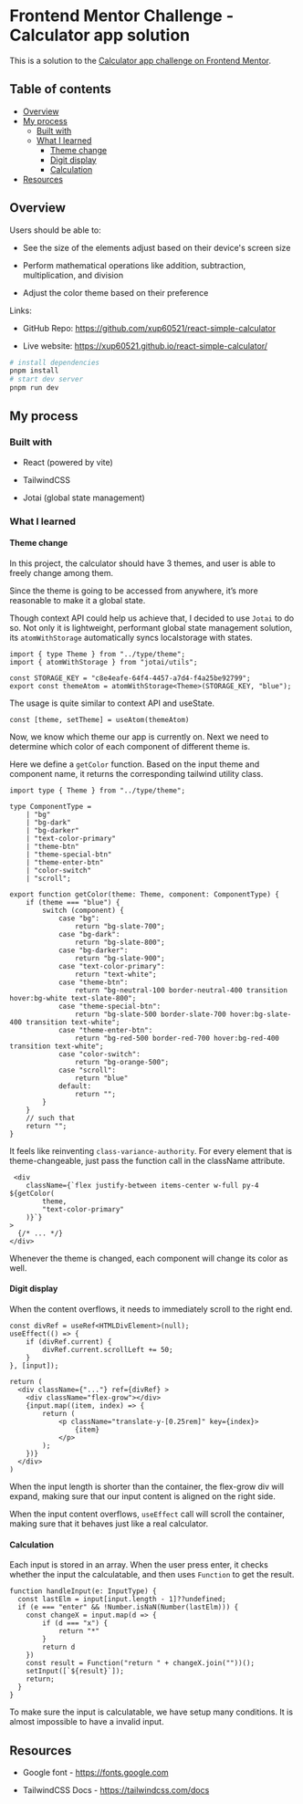 # Frontend Mentor Challenge - Calculator app solution

This is a solution to the [Calculator app challenge on Frontend Mentor](https://www.frontendmentor.io/challenges/calculator-app-9lteq5N29 "https://www.frontendmentor.io/challenges/calculator-app-9lteq5N29").

## Table of contents

- [Overview](#overview)
- [My process](#my-process)
    - [Built with](#built-with)
    - [What I learned](#what-i-learned)
        - [Theme change](#theme-change)
        - [Digit display](#digit-display)
        - [Calculation](#calculation)
- [Resources](#resources)

## Overview

Users should be able to:

- See the size of the elements adjust based on their device's screen size

- Perform mathematical operations like addition, subtraction, multiplication, and division

- Adjust the color theme based on their preference

Links:

- GitHub Repo: <https://github.com/xup60521/react-simple-calculator>

- Live website: <https://xup60521.github.io/react-simple-calculator/>

```bash
# install dependencies
pnpm install
# start dev server
pnpm run dev
```

## My process

### Built with

- React (powered by vite)

- TailwindCSS

- Jotai (global state management)

### What I learned

#### Theme change

In this project, the calculator should have 3 themes, and user is able to freely change among them.

Since the theme is going to be accessed from anywhere, it’s more reasonable to make it a global state.

Though context API could help us achieve that, I decided to use `Jotai` to do so. Not only it is lightweight, performant global state management solution, its `atomWithStorage` automatically syncs localstorage with states.

```tsx
import { type Theme } from "../type/theme";
import { atomWithStorage } from "jotai/utils";

const STORAGE_KEY = "c8e4eafe-64f4-4457-a7d4-f4a25be92799";
export const themeAtom = atomWithStorage<Theme>(STORAGE_KEY, "blue");
```

The usage is quite similar to context API and useState.

```tsx
const [theme, setTheme] = useAtom(themeAtom)
```

Now, we know which theme our app is currently on. Next we need to determine which color of each component of different theme is.

Here we define a `getColor` function. Based on the input theme and component name, it returns the corresponding tailwind utility class.

```tsx
import type { Theme } from "../type/theme";

type ComponentType =
    | "bg"
    | "bg-dark"
    | "bg-darker"
    | "text-color-primary"
    | "theme-btn"
    | "theme-special-btn"
    | "theme-enter-btn"
    | "color-switch"
    | "scroll";

export function getColor(theme: Theme, component: ComponentType) {
    if (theme === "blue") {
        switch (component) {
            case "bg":
                return "bg-slate-700";
            case "bg-dark":
                return "bg-slate-800";
            case "bg-darker":
                return "bg-slate-900";
            case "text-color-primary":
                return "text-white";
            case "theme-btn":
                return "bg-neutral-100 border-neutral-400 transition hover:bg-white text-slate-800";
            case "theme-special-btn":
                return "bg-slate-500 border-slate-700 hover:bg-slate-400 transition text-white";
            case "theme-enter-btn":
                return "bg-red-500 border-red-700 hover:bg-red-400 transition text-white";
            case "color-switch":
                return "bg-orange-500";
            case "scroll":
                return "blue"
            default:
                return "";
        }
    }
    // such that
    return "";
}
```

It feels like reinventing `class-variance-authority`. For every element that is theme-changeable, just pass the function call in the className attribute.

```tsx
 <div
    className={`flex justify-between items-center w-full py-4 ${getColor(
        theme,
        "text-color-primary"
    )}`}
>
  {/* ... */}
</div>
```

Whenever the theme is changed, each component will change its color as well.

#### Digit display

When the content overflows, it needs to immediately scroll to the right end.

```tsx
const divRef = useRef<HTMLDivElement>(null);
useEffect(() => {
    if (divRef.current) {
        divRef.current.scrollLeft += 50;
    }
}, [input]);

return (
  <div className={"..."} ref={divRef} >
    <div className="flex-grow"></div>
    {input.map((item, index) => {
        return (
            <p className="translate-y-[0.25rem]" key={index}>
                {item}
            </p>
        );
    })}    
  </div>
)
```

When the input length is shorter than the container, the flex-grow div will expand, making sure that our input content is aligned on the right side.

When the input content overflows, `useEffect` call will scroll the container, making sure that it behaves just like a real calculator.

#### Calculation

Each input is stored in an array. When the user press enter, it checks whether the input the calculatable, and then uses `Function` to get the result.

```tsx
function handleInput(e: InputType) {
  const lastElm = input[input.length - 1]??undefined;
  if (e === "enter" && !Number.isNaN(Number(lastElm))) {
    const changeX = input.map(d => {
        if (d === "x") {
            return "*"
        }
        return d
    })
    const result = Function("return " + changeX.join(""))();
    setInput([`${result}`]);
    return;
  }  
}
```

To make sure the input is calculatable, we have setup many conditions. It is almost impossible to have a invalid input.

## Resources

- Google font - <https://fonts.google.com>

- TailwindCSS Docs - <https://tailwindcss.com/docs>